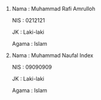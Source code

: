1. Nama  : Muhammad Rafi Amrulloh
   
   NIS   : 0212121
   
   JK    : Laki-laki
   
   Agama : Islam

   
2. Nama  : Muhammad Naufal Index
   
   NIS   : 09090909
   
   JK    : Laki-laki
   
   Agama : Islam
